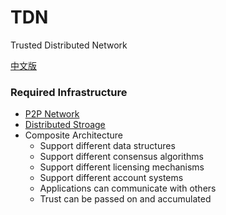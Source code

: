 # TDN
Trusted Distributed Network

[中文版](./README_zh.md)

### Required Infrastructure
- [P2P Network](https://github.com/placefortea/teatree)
- [Distributed Stroage](https://github.com/placefortea/black_tea)
- Composite Architecture
  - Support different data structures
  - Support different consensus algorithms
  - Support different licensing mechanisms
  - Support different account systems
  - Applications can communicate with others
  - Trust can be passed on and accumulated
